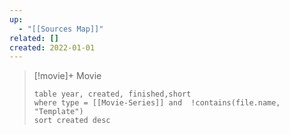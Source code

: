 ```yaml
---
up:
  - "[[Sources Map]]"
related: []
created: 2022-01-01
---
```


> [!movie]+ Movie
> ```dataview
> table year, created, finished,short
> where type = [[Movie-Series]] and  !contains(file.name, "Template")
> sort created desc
> ```


